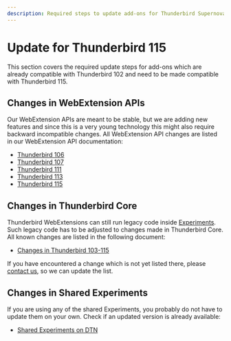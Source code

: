```yaml
---
description: Required steps to update add-ons for Thunderbird Supernova 115.
---
```


# Update for Thunderbird 115

This section covers the required update steps for add-ons which are already compatible with Thunderbird 102 and need to be made compatible with Thunderbird 115.

## Changes in WebExtension APIs

Our WebExtension APIs are meant to be stable, but we are adding new features and since this is a very young technology this might also require backward incompatible changes. All WebExtension API changes are listed in our WebExtension API documentation:

* [Thunderbird 106](https://webextension-api.thunderbird.net/en/115/changes/115.html#thunderbird-106-beta)
* [Thunderbird 107](https://webextension-api.thunderbird.net/en/115/changes/115.html#thunderbird-107-beta)
* [Thunderbird 111](https://webextension-api.thunderbird.net/en/115/changes/115.html#thunderbird-111-beta)
* [Thunderbird 113](https://webextension-api.thunderbird.net/en/115/changes/115.html#thunderbird-113-beta)
* [Thunderbird 115](https://webextension-api.thunderbird.net/en/115/changes/115.html#thunderbird-115-0-esr)

## Changes in Thunderbird Core

Thunderbird WebExtensions can still run legacy code inside [Experiments](../../mailextensions/#experiment-apis). Such legacy code has to be adjusted to changes made in Thunderbird Core. All known changes are listed in the following document:

* [Changes in Thunderbird 103-115](adapt-to-changes-in-thunderbird-103-115.md)

If you have encountered a change which is not yet listed there, please [contact us](../../community.md), so we can update the list.

## Changes in Shared Experiments

If you are using any of the shared Experiments, you probably do not have to update them on your own. Check if an updated version is already available:

* [Shared Experiments on DTN](../../mailextensions/#sharing-experiment-apis)
